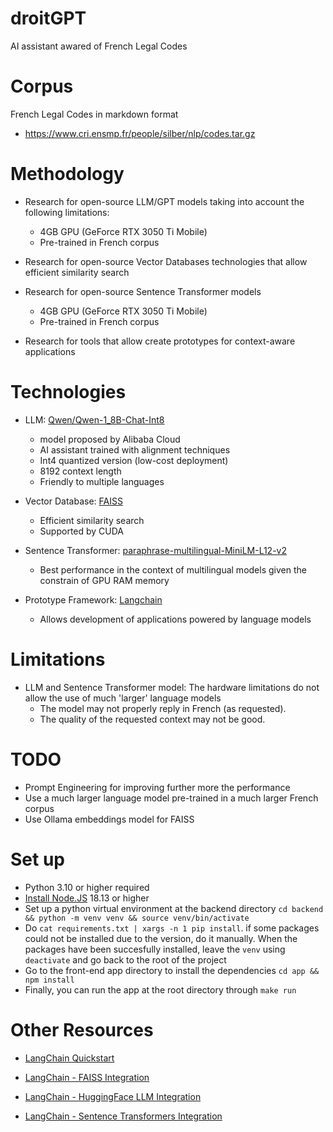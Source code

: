 # droitGPT

AI assistant awared of French Legal Codes

# Corpus

French Legal Codes in markdown format

- https://www.cri.ensmp.fr/people/silber/nlp/codes.tar.gz

# Methodology

- Research for open-source LLM/GPT models taking into account the following limitations:

  - 4GB GPU (GeForce RTX 3050 Ti Mobile)
  - Pre-trained in French corpus

- Research for open-source Vector Databases technologies that allow efficient similarity search

- Research for open-source Sentence Transformer models

  - 4GB GPU (GeForce RTX 3050 Ti Mobile)
  - Pre-trained in French corpus

- Research for tools that allow create prototypes for context-aware applications

# Technologies

- LLM: [Qwen/Qwen-1_8B-Chat-Int8](https://huggingface.co/Qwen/Qwen-1_8B-Chat-Int8)

  - model proposed by Alibaba Cloud
  - AI assistant trained with alignment techniques
  - Int4 quantized version (low-cost deployment)
  - 8192 context length
  - Friendly to multiple languages

- Vector Database: [FAISS](https://github.com/facebookresearch/faiss)

  - Efficient similarity search
  - Supported by CUDA

- Sentence Transformer: [paraphrase-multilingual-MiniLM-L12-v2](https://huggingface.co/sentence-transformers/paraphrase-multilingual-MiniLM-L12-v2#sentence-transformersparaphrase-multilingual-minilm-l12-v2)

  - Best performance in the context of multilingual models given the constrain of GPU RAM memory

- Prototype Framework: [Langchain](https://python.langchain.com/docs/get_started/introduction)
  - Allows development of applications powered by language models

# Limitations

- LLM and Sentence Transformer model: The hardware limitations do not allow the use of much 'larger' language models
  - The model may not properly reply in French (as requested).
  - The quality of the requested context may not be good.

# TODO

- Prompt Engineering for improving further more the performance
- Use a much larger language model pre-trained in a much larger French corpus
- Use Ollama embeddings model for FAISS

# Set up

- Python 3.10 or higher required
- [Install Node.JS](https://learn.microsoft.com/en-us/windows/dev-environment/javascript/nodejs-overview) 18.13 or higher
- Set up a python virtual environment at the backend directory `cd backend && python -m venv venv && source venv/bin/activate`
- Do `cat requirements.txt | xargs -n 1 pip install`. if some packages could not be installed due to the version, do it manually. When the packages have been succesfully installed, leave the `venv` using `deactivate` and go back to the root of the project
- Go to the front-end app directory to install the dependencies `cd app && npm install`
- Finally, you can run the app at the root directory through `make run`

# Other Resources

- [LangChain Quickstart](https://python.langchain.com/docs/get_started/quickstart)

- [LangChain - FAISS Integration](https://python.langchain.com/docs/integrations/vectorstores/faiss)

- [LangChain - HuggingFace LLM Integration](https://python.langchain.com/docs/integrations/llms/huggingface_pipelines)

- [LangChain - Sentence Transformers Integration](https://python.langchain.com/docs/integrations/text_embeddingsentence_transformers)
